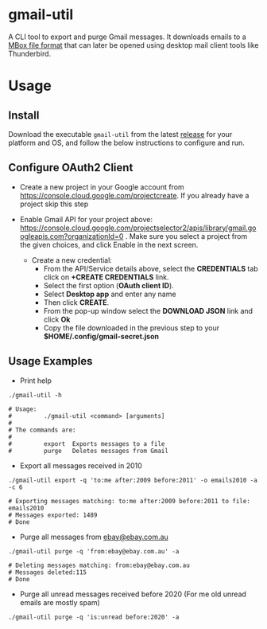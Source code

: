 # gmail-util

A CLI tool to export and purge Gmail messages. It downloads emails to a [MBox file format](https://en.wikipedia.org/wiki/Mbox) that can later be opened using desktop mail client tools like Thunderbird.

# Usage

## Install

Download the executable `gmail-util` from the latest [release](https://github.com/rinconjc/gmail-util/releases) for your platform and OS, and follow the below instructions to configure and run.

## Configure OAuth2 Client

* Create a new project in your Google account from https://console.cloud.google.com/projectcreate. If you already have a project skip this step

* Enable Gmail API for your project above: https://console.cloud.google.com/projectselector2/apis/library/gmail.googleapis.com?organizationId=0 . Make sure you select a project from the given choices, and click Enable in the next screen.

    * Create a new credential:
      + From the API/Service details above, select the **CREDENTIALS** tab click on **+CREATE CREDENTIALS** link.
      + Select the first option (**OAuth client ID**).
      + Select **Desktop app** and enter any name
      + Then click **CREATE**.
      + From the pop-up window select the **DOWNLOAD JSON** link and click **Ok**
      + Copy the file downloaded in the previous step to your **$HOME/.config/gmail-secret.json**
    
    

## Usage Examples

* Print help

```shell
./gmail-util -h

# Usage:
#         ./gmail-util <command> [arguments]
# 
# The commands are:
# 
#         export  Exports messages to a file
#         purge   Deletes messages from Gmail

```

* Export all messages received in 2010

```shell
./gmail-util export -q 'to:me after:2009 before:2011' -o emails2010 -a -c 6

# Exporting messages matching: to:me after:2009 before:2011 to file: emails2010
# Messages exported: 1489
# Done

```

* Purge all messages from ebay@ebay.com.au

```shell
./gmail-util purge -q 'from:ebay@ebay.com.au' -a

# Deleting messages matching: from:ebay@ebay.com.au
# Messages deleted:115
# Done
```

* Purge all unread messages received before 2020 (For me old unread emails are mostly spam)

```shell
./gmail-util purge -q 'is:unread before:2020' -a

```




